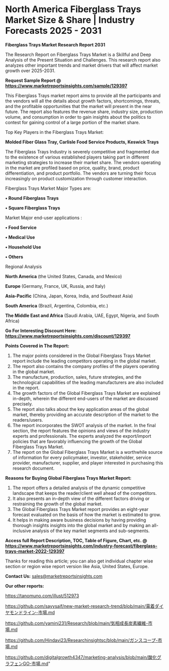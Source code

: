 # North America Fiberglass Trays Market Size & Share | Industry Forecasts 2025 - 2031

<strong>Fiberglass Trays Market Research Report 2031</strong>

The Research Report on Fiberglass Trays Market is a Skillful and Deep Analysis of the Present Situation and Challenges. This research report also analyzes other important trends and market drivers that will affect market growth over 2025-2031.

<strong>Request Sample Report @ <a href=https://www.marketreportsinsights.com/sample/129397>https://www.marketreportsinsights.com/sample/129397</a></strong>

This Fiberglass Trays market report aims to provide all the participants and the vendors will all the details about growth factors, shortcomings, threats, and the profitable opportunities that the market will present in the near future. The report also features the revenue share, industry size, production volume, and consumption in order to gain insights about the politics to contest for gaining control of a large portion of the market share.

Top Key Players in the Fiberglass Trays Market:

<strong>Molded Fiber Glass Tray, Carlisle Food Service Products, Keswick Trays</strong>

The Fiberglass Trays Industry is severely competitive and fragmented due to the existence of various established players taking part in different marketing strategies to increase their market share. The vendors operating in the market are profiled based on price, quality, brand, product differentiation, and product portfolio. The vendors are turning their focus increasingly on product customization through customer interaction.

Fiberglass Trays Market Major Types are:

<strong>• Round Fiberglass Trays

• Square Fiberglass Trays</strong>

Market Major end-user applications :

<strong>• Food Service

• Medical Use

• Household Use

• Others</strong>

Regional Analysis

</u><strong><b>North America</b></strong> (the United States, Canada, and Mexico)

<strong><b>Europe </b></strong>(Germany, France, UK, Russia, and Italy)

<strong><b>Asia-Pacific</b></strong> (China, Japan, Korea, India, and Southeast Asia)

<strong><b>South America</b></strong> (Brazil, Argentina, Colombia, etc.)

<strong><b>The Middle East and Africa</b></strong> (Saudi Arabia, UAE, Egypt, Nigeria, and South Africa)

<strong>Go For Interesting Discount Here: <a href=https://www.marketreportsinsights.com/discount/129397>https://www.marketreportsinsights.com/discount/129397</a></strong>

<strong>Points Covered in The Report:</strong>
<ol>
  <li>The major points considered in the Global Fiberglass Trays Market report include the leading competitors operating in the global market.</li>
  <li>The report also contains the company profiles of the players operating in the global market.</li>
  <li>The manufacture, production, sales, future strategies, and the technological capabilities of the leading manufacturers are also included in the report.</li>
  <li>The growth factors of the Global Fiberglass Trays Market are explained in-depth, wherein the different end-users of the market are discussed precisely.</li>
  <li>The report also talks about the key application areas of the global market, thereby providing an accurate description of the market to the readers/users.</li>
  <li>The report incorporates the SWOT analysis of the market. In the final section, the report features the opinions and views of the industry experts and professionals. The experts analyzed the export/import policies that are favorably influencing the growth of the Global Fiberglass Trays Market.</li>
  <li>The report on the Global Fiberglass Trays Market is a worthwhile source of information for every policymaker, investor, stakeholder, service provider, manufacturer, supplier, and player interested in purchasing this research document.</li>
</ol>
<strong>Reasons for Buying Global Fiberglass Trays Market Report:</strong>

<ol>
  <li>The report offers a detailed analysis of the dynamic competitive landscape that keeps the reader/client well ahead of the competitors.</li>
  <li>It also presents an in-depth view of the different factors driving or restraining the growth of the global market.</li>
  <li>The Global Fiberglass Trays Market report provides an eight-year forecast evaluated on the basis of how the market is estimated to grow.</li>
  <li>It helps in making aware business decisions by having providing thorough insights insights into the global market and by making an all-inclusive analysis of the key market segments and sub-segments.</li>
</ol>
<strong>Access full Report Description, TOC, Table of Figure, Chart, etc. @ <a href=https://www.marketreportsinsights.com/industry-forecast/fiberglass-trays-market-2022-129397>https://www.marketreportsinsights.com/industry-forecast/fiberglass-trays-market-2022-129397</a></strong>


Thanks for reading this article; you can also get individual chapter wise section or region wise report version like Asia, United States, Europe.

<strong>Contact Us:</strong>
sales@marketreportsinsights.com

<strong>Our other reports:</strong>

<a href=https://tanomuno.com/illust/512973>https://tanomuno.com/illust/512973</a>

<a href=https://github.com/sayysaif/new-market-research-trend/blob/main/電着ダイヤモンドライン-市場.md>https://github.com/sayysaif/new-market-research-trend/blob/main/電着ダイヤモンドライン-市場.md</a>

<a href=https://github.com/yamini231/Research/blob/main/気相成長炭素繊維-市場.md>https://github.com/yamini231/Research/blob/main/気相成長炭素繊維-市場.md</a>

<a href=https://github.com/Hindavi23/Researchinsightsc/blob/main/ガンスコープ-市場.md>https://github.com/Hindavi23/Researchinsightsc/blob/main/ガンスコープ-市場.md</a>

<a href=https://github.com/digitalgrowth4347/marketing-analysis/blob/main/酸化グラフェンGO-市場.md>https://github.com/digitalgrowth4347/marketing-analysis/blob/main/酸化グラフェンGO-市場.md</a>"
